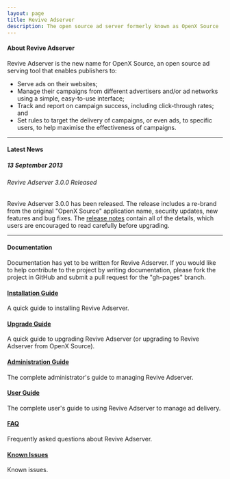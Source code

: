 ```yaml
---
layout: page
title: Revive Adserver
description: The open source ad server formerly known as OpenX Source
---
```


#### About Revive Adserver

Revive Adserver is the new name for OpenX Source, an open source ad serving tool
that enables publishers to:

* Serve ads on their websites;
* Manage their campaigns from different advertisers and/or ad networks
  using a simple, easy-to-use interface;
* Track and report on campaign success, including click-through rates; and
* Set rules to target the delivery of campaigns, or even ads, to specific
  users, to help maximise the effectiveness of campaigns.

* * *

#### Latest News

##### 13 September 2013

###### Revive Adserver 3.0.0 Released

Revive Adserver 3.0.0 has been released. The release includes a re-brand from
the original "OpenX Source" application name, security updates, new features and
bug fixes. The
[release notes](https://github.com/revive-adserver/revive-adserver/blob/v3.0.0/RELEASE_NOTES.txt)
contain all of the details, which users are encouraged to read carefully before
upgrading.

* * *

#### Documentation

Documentation has yet to be written for Revive Adserver. If you would like to
help contribute to the project by writing documentation, please fork the project
in GitHub and submit a pull request for the "gh-pages" branch.

#### [Installation Guide](/docs/install "Installation Guide")

A quick guide to installing Revive Adserver.

#### [Upgrade Guide](/docs/upgrade "Upgrade Guide")

A quick guide to upgrading Revive Adserver (or upgrading to Revive Adserver from OpenX Source).

#### [Administration Guide](/docs/admin "Administration Guide")

The complete administrator's guide to managing Revive Adserver.

#### [User Guide](/docs/user "User Guide")

The complete user's guide to using Revive Adserver to manage ad delivery.

#### [FAQ](/docs/faq "FAQ")

Frequently asked questions about Revive Adserver.

#### [Known Issues](/docs/issues "Known Issues")

Known issues.